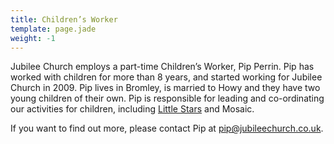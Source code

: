 ```yaml
---
title: Children’s Worker
template: page.jade
weight: -1
---
```


Jubilee Church employs a part-time Children’s Worker, Pip Perrin. Pip has worked with children for more than 8 years, and started working for Jubilee Church in 2009. Pip lives in Bromley, is married to Howy and they have two young children of their own. Pip is responsible for leading and co-ordinating our activities for children, including [Little Stars](#little-stars) and Mosaic. 

If you want to find out more, please contact Pip at <pip@jubileechurch.co.uk>.
